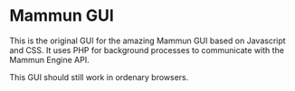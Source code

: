 Mammun GUI
==========

This is the original GUI for the amazing Mammun GUI based on Javascript and CSS. It uses PHP for background processes to communicate with the Mammun Engine API.

This GUI should still work in ordenary browsers.
